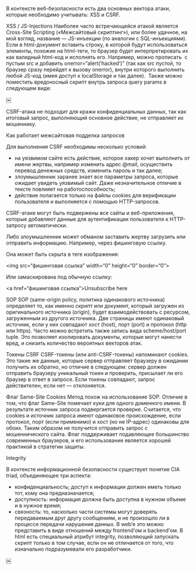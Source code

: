 В контексте веб-безопасности есть два основных вектора атаки, которые необходимо учитывать: XSS и CSRF.

XSS / JS-Injections
Наиболее часто встречающейся атакой является Cross-Site Scripting («Межсайтовый скриптинг»), или более удачное, на мой взгляд, название — JS-инъекции (по аналогии с SQL-инъекциями).  Если в html-документ вставить строку, в которой будут использоваться элементы, похожие на html-теги, то браузер будет интерпретировать их как валидный html-код и исполнять его. Например, можно прописать <img> с пустым src и добавить onerror=“alert(‘hacked’)” (так как src пустой, то браузер сразу перейдет к вызову onerror), внутри которого выполнить любой JS-код (имея доступ к localStorage и так далее).  Также можно поместить вредоносный скрипт внутрь запроса query params в следующем виде:

￼

CSRF-атака не подходит для кражи конфиденциальных данных, так как итоговый запрос, выполняющий основное действие, не отправляет их мошеннику.

Как работает межсайтовая подделка запросов

Для выполнения CSRF необходимы несколько условий:
* на уязвимом сайте есть действие, которое хакер хочет выполнить от имени жертвы, например изменить адрес @mail, осуществить перевод денежных средств, изменить пароль и так далее;
* злоумышленник заранее знает все параметры запроса, которые ожидает увидеть уязвимый сайт. Даже незначительное отличие в тексте повлияет на работоспособность;
* действие полагается только на файлы cookies для верификации пользователя и выполняется с помощью HTTP-запросов.

CSRF-атаке могут быть подвержены все сайты и веб-приложения, которые добавляют данные для аутентификации пользователя к HTTP-запросу автоматически.

Либо злоумышленник может обманом заставить жертву загрузить или отправить информацию. Например, через фишинговую ссылку.

Она может быть скрыта в теге изображения:

<img src=“фишинговая ссылка” width=“0” height=“0” border=“0”>

Или замаскирована под обычную ссылку:

<a href=“фишинговая ссылка”>Unsubscribe here</a> 

SOP
SOP (same-origin policy, политика одинакового источника) определяет то, как именно скрипт или документ, который загружен из оригинального источника (origin), будет взаимодействовать с ресурсом, загруженным из другого источника. Две страницы имеют одинаковый источник, если у них совпадают хост (host), порт (port) и протокол (http или https). Часто можно встретить также запись вида scheme/host/port tuple. Это позволяет изолировать документы, которые могут нанести вред, и снизить количество вероятных векторов атак.

Токены CSRF
CSRF-токены (или anti-CSRF-токены) напоминают cookies. Это такие же данные, которые сервер отправляет браузеру в ожидании получить их обратно, но отличие в следующем: сервер должен отправить браузеру уникальный токен и проверить, присылает ли его браузер в ответ в запросе. Если токены совпадают, запрос действителен, если нет — отклоняется.

Флаг Same-Site Cookies
Метод похож на использование SOP. Отличие в том, что флаг Same-Site помечает куки для одного доменного имени. В результате источник запроса подвергается проверке. Считается, что cookies и источник запроса имеют одинаковое происхождение, если протокол, порт (если применимо) и хост (но не IP-адрес) одинаковы для обоих. Таким образом не получится отправить запрос с мошеннического сайта. Флаг поддерживает подавляющее большинство современных браузеров, и его использование является хорошей практикой в стратегии защиты.

Integrity

В контексте информационной безопасности существует понятие CIA triad, объединяющее три аспекта:
* конфиденциальность; доступ к информации должен иметь только тот, кому она предназначается;
* доступность: информация должна быть доступна в нужном объеме и в нужное время;
* связность: то, насколько части системы могут доверять передаваемым друг другу сообщениям, и не произошло ли в процессе передачи нарушения данных.
В web’е это можно представить в виде отношений между frontend’ом и backend’ом. В html есть специальный атрибут integrity, позволяющий запускать скрипт только в том случае, если он не отличается от того, что изначально подразумевали его разработчики.

￼



